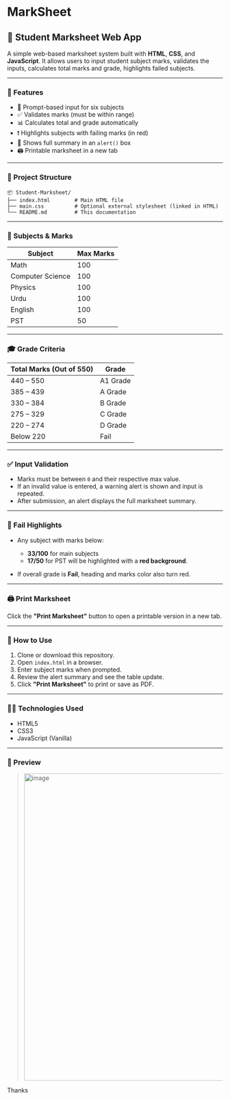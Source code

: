 # MarkSheet



## 📄 Student Marksheet Web App

A simple web-based marksheet system built with **HTML**, **CSS**, and **JavaScript**. It allows users to input student subject marks, validates the inputs, calculates total marks and grade, highlights failed subjects.

---

### 📌 Features

* 🔢 Prompt-based input for six subjects
* ✅ Validates marks (must be within range)
* 📊 Calculates total and grade automatically
* ❗ Highlights subjects with failing marks (in red)
* 🧾 Shows full summary in an `alert()` box
* 🖨️ Printable marksheet in a new tab

---

### 📁 Project Structure

```
📦 Student-Marksheet/
├── index.html        # Main HTML file
├── main.css          # Optional external stylesheet (linked in HTML)
└── README.md         # This documentation
```

---

### 🧮 Subjects & Marks

| Subject          | Max Marks |
| ---------------- | --------- |
| Math             | 100       |
| Computer Science | 100       |
| Physics          | 100       |
| Urdu             | 100       |
| English          | 100       |
| PST              | 50        |

---

### 🎓 Grade Criteria

| Total Marks (Out of 550) | Grade    |
| ------------------------ | -------- |
| 440 – 550                | A1 Grade |
| 385 – 439                | A Grade  |
| 330 – 384                | B Grade  |
| 275 – 329                | C Grade  |
| 220 – 274                | D Grade  |
| Below 220                | Fail     |

---

### ✅ Input Validation

* Marks must be between `0` and their respective max value.
* If an invalid value is entered, a warning alert is shown and input is repeated.
* After submission, an alert displays the full marksheet summary.

---

### 🔴 Fail Highlights

* Any subject with marks below:

  * **33/100** for main subjects
  * **17/50** for PST
    will be highlighted with a **red background**.
* If overall grade is **Fail**, heading and marks color also turn red.

---

### 🖨️ Print Marksheet

Click the **"Print Marksheet"** button to open a printable version in a new tab.

---

### 🚀 How to Use

1. Clone or download this repository.
2. Open `index.html` in a browser.
3. Enter subject marks when prompted.
4. Review the alert summary and see the table update.
5. Click **"Print Marksheet"** to print or save as PDF.

---

### 🧑‍💻 Technologies Used

* HTML5
* CSS3
* JavaScript (Vanilla)

---

### 📸 Preview

> <img width="1230" height="717" alt="image" src="https://github.com/user-attachments/assets/a01b9301-9318-41cc-8758-a0054e29292f" />


Thanks 
